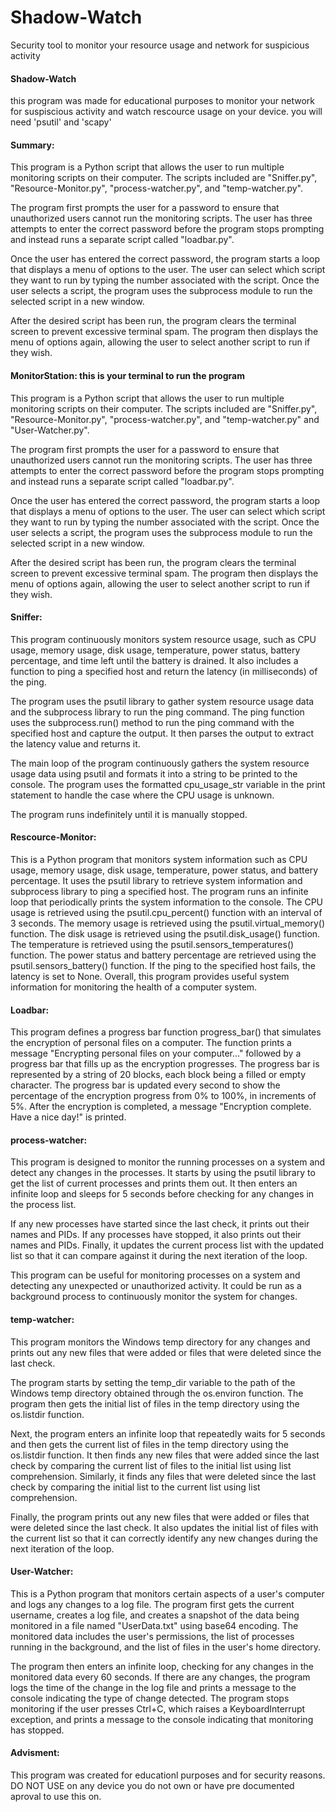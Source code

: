 # Shadow-Watch
Security tool to monitor your resource usage and network for suspicious activity

#### Shadow-Watch

this program was made for educational purposes to monitor your network for suspiscious activity
and watch rescource usage on your device. you will need 'psutil' and 'scapy'

#### Summary:

This program is a Python script that allows the user to run multiple monitoring scripts on their computer. The scripts included are "Sniffer.py", "Resource-Monitor.py", "process-watcher.py", and "temp-watcher.py".

The program first prompts the user for a password to ensure that unauthorized users cannot run the monitoring scripts. The user has three attempts to enter the correct password before the program stops prompting and instead runs a separate script called "loadbar.py".

Once the user has entered the correct password, the program starts a loop that displays a menu of options to the user. The user can select which script they want to run by typing the number associated with the script. Once the user selects a script, the program uses the subprocess module to run the selected script in a new window.

After the desired script has been run, the program clears the terminal screen to prevent excessive terminal spam. The program then displays the menu of options again, allowing the user to select another script to run if they wish.


#### MonitorStation: this is your terminal to run the program

This program is a Python script that allows the user to run multiple monitoring scripts on their computer. The scripts included are "Sniffer.py", "Resource-Monitor.py", "process-watcher.py", and "temp-watcher.py" and "User-Watcher.py".

The program first prompts the user for a password to ensure that unauthorized users cannot run the monitoring scripts. The user has three attempts to enter the correct password before the program stops prompting and instead runs a separate script called "loadbar.py".

Once the user has entered the correct password, the program starts a loop that displays a menu of options to the user. The user can select which script they want to run by typing the number associated with the script. Once the user selects a script, the program uses the subprocess module to run the selected script in a new window.

After the desired script has been run, the program clears the terminal screen to prevent excessive terminal spam. The program then displays the menu of options again, allowing the user to select another script to run if they wish.

#### Sniffer:

This program continuously monitors system resource usage, such as CPU usage, memory usage, disk usage, temperature, power status, battery percentage, and time left until the battery is drained. It also includes a function to ping a specified host and return the latency (in milliseconds) of the ping.

The program uses the psutil library to gather system resource usage data and the subprocess library to run the ping command. The ping function uses the subprocess.run() method to run the ping command with the specified host and capture the output. It then parses the output to extract the latency value and returns it.

The main loop of the program continuously gathers the system resource usage data using psutil and formats it into a string to be printed to the console. The program uses the formatted cpu_usage_str variable in the print statement to handle the case where the CPU usage is unknown.

The program runs indefinitely until it is manually stopped.

#### Rescource-Monitor:

This is a Python program that monitors system information such as CPU usage, memory usage, disk usage, temperature, power status, and battery percentage. It uses the psutil library to retrieve system information and subprocess library to ping a specified host. The program runs an infinite loop that periodically prints the system information to the console. The CPU usage is retrieved using the psutil.cpu_percent() function with an interval of 3 seconds. The memory usage is retrieved using the psutil.virtual_memory() function. The disk usage is retrieved using the psutil.disk_usage() function. The temperature is retrieved using the psutil.sensors_temperatures() function. The power status and battery percentage are retrieved using the psutil.sensors_battery() function. If the ping to the specified host fails, the latency is set to None. Overall, this program provides useful system information for monitoring the health of a computer system.

#### Loadbar:

This program defines a progress bar function progress_bar() that simulates the encryption of personal files on a computer. The function prints a message "Encrypting personal files on your computer..." followed by a progress bar that fills up as the encryption progresses. The progress bar is represented by a string of 20 blocks, each block being a filled or empty character. The progress bar is updated every second to show the percentage of the encryption progress from 0% to 100%, in increments of 5%. After the encryption is completed, a message "Encryption complete. Have a nice day!" is printed.

#### process-watcher:

This program is designed to monitor the running processes on a system and detect any changes in the processes. It starts by using the psutil library to get the list of current processes and prints them out. It then enters an infinite loop and sleeps for 5 seconds before checking for any changes in the process list.

If any new processes have started since the last check, it prints out their names and PIDs. If any processes have stopped, it also prints out their names and PIDs. Finally, it updates the current process list with the updated list so that it can compare against it during the next iteration of the loop.

This program can be useful for monitoring processes on a system and detecting any unexpected or unauthorized activity. It could be run as a background process to continuously monitor the system for changes.

#### temp-watcher:

This program monitors the Windows temp directory for any changes and prints out any new files that were added or files that were deleted since the last check.

The program starts by setting the temp_dir variable to the path of the Windows temp directory obtained through the os.environ function. The program then gets the initial list of files in the temp directory using the os.listdir function.

Next, the program enters an infinite loop that repeatedly waits for 5 seconds and then gets the current list of files in the temp directory using the os.listdir function. It then finds any new files that were added since the last check by comparing the current list of files to the initial list using list comprehension. Similarly, it finds any files that were deleted since the last check by comparing the initial list to the current list using list comprehension.

Finally, the program prints out any new files that were added or files that were deleted since the last check. It also updates the initial list of files with the current list so that it can correctly identify any new changes during the next iteration of the loop.

#### User-Watcher:

This is a Python program that monitors certain aspects of a user's computer and logs any changes to a log file. The program first gets the current username, creates a log file, and creates a snapshot of the data being monitored in a file named "UserData.txt" using base64 encoding. The monitored data includes the user's permissions, the list of processes running in the background, and the list of files in the user's home directory.

The program then enters an infinite loop, checking for any changes in the monitored data every 60 seconds. If there are any changes, the program logs the time of the change in the log file and prints a message to the console indicating the type of change detected. The program stops monitoring if the user presses Ctrl+C, which raises a KeyboardInterrupt exception, and prints a message to the console indicating that monitoring has stopped.

#### Advisment:
This program was created for educationl purposes and for security reasons. DO NOT USE on any device you do not own or have pre documented aproval to use this on.
